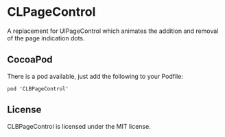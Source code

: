 # CLPageControl
A replacement for UIPageControl which animates the addition and removal of the page indication dots.

## CocoaPod
There is a pod available, just add the following to your Podfile:

	pod 'CLBPageControl'

## License
CLBPageControl is licensed under the MIT license.
